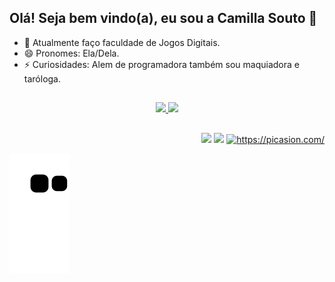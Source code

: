 ## Olá! Seja bem vindo(a), eu sou a Camilla Souto 🔭


- 🌱 Atualmente faço faculdade de Jogos Digitais. 
- 😄 Pronomes: Ela/Dela.
- ⚡ Curiosidades: Alem de programadora também sou maquiadora e taróloga. 

##

<div align="center">
  <a href="https://github.com/camis-souto">
  <img height="160em" src="https://github-readme-stats.vercel.app/api?username=camis-souto&show_icons=true&theme=dracula"/>
  <img height="160em" src="https://github-readme-stats.vercel.app/api/top-langs/?username=camis-souto&layout=compact&langs_count=6&theme=dracula"/>
  
</div>

##

<div align="right"> 
   <a href = "mailto:camillalsouto@gmail.com"><img src="https://img.shields.io/badge/-Gmail-%23333?style=for-the-badge&logo=gmail&logoColor=red" target="_blank"></a>
  <a href="https://www.linkedin.com/in/camilla-souto-561845141/" target="_blank"><img src="https://img.shields.io/badge/-LinkedIn-%230077B5?style=for-the-badge&logo=linkedin&logoColor=white" target="_blank"></a>  
  <a href="https://picasion.com/"><img src="https://i.picasion.com/pic92/b3906366ef43bd42c9dd8ba8f836bf50.gif" width="100" height="100" border="0" alt="https://picasion.com/" /></a><br/>
</div>


![Snake animation](https://github.com/camis-souto/camis-souto/blob/output/github-contribution-grid-snake.svg)
